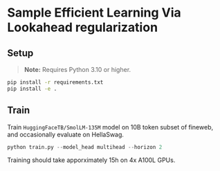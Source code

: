 # Sample Efficient Learning Via Lookahead regularization

## Setup
> **Note:** Requires Python 3.10 or higher.
```bash
pip install -r requirements.txt
pip install -e .
```

## Train
Train `HuggingFaceTB/SmolLM-135M` model on 10B token subset of fineweb, and occasionally evaluate on HellaSwag.
```python
python train.py --model_head multihead --horizon 2
```

Training should take apporximately 15h on 4x A100L GPUs.